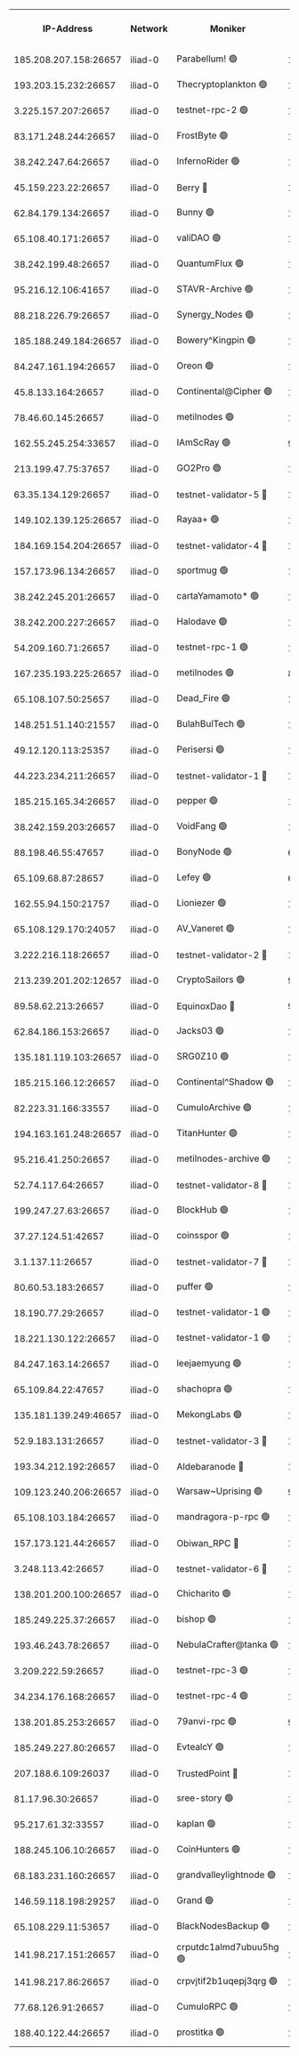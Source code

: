 


<table><tr><th>IP-Address</th><th>Network</th><th>Moniker</th><th>Latest Block Height</th><th>Earliest Block Height</th><th>Catching Up</th><th>Tx Index</th><th>Voting Power</th><th>Scan Time</th></tr><tr><td>185.208.207.158:26657</td><td>iliad-0</td><td>Parabellum! 🟢</td><td>1152753</td><td>1</td><td>False</td><td>off</td><td>0</td><td>2024-10-09T04:13:32.028158087UTC</td></tr><tr><td>193.203.15.232:26657</td><td>iliad-0</td><td>Thecryptoplankton 🟢</td><td>1</td><td>1</td><td>False</td><td>off</td><td>0</td><td>2024-10-09T04:13:33.341939084UTC</td></tr><tr><td>3.225.157.207:26657</td><td>iliad-0</td><td>testnet-rpc-2 🟢</td><td>1273446</td><td>1</td><td>False</td><td>off</td><td>0</td><td>2024-10-09T04:13:37.765799678UTC</td></tr><tr><td>83.171.248.244:26657</td><td>iliad-0</td><td>FrostByte 🟢</td><td>1000532</td><td>1</td><td>False</td><td>off</td><td>0</td><td>2024-10-09T04:13:38.465081095UTC</td></tr><tr><td>38.242.247.64:26657</td><td>iliad-0</td><td>InfernoRider 🟢</td><td>1273446</td><td>1</td><td>False</td><td>off</td><td>0</td><td>2024-10-09T04:13:38.827366711UTC</td></tr><tr><td>45.159.223.22:26657</td><td>iliad-0</td><td>Berry 🔴</td><td>1273446</td><td>1</td><td>False</td><td>off</td><td>24467999</td><td>2024-10-09T04:13:39.185785679UTC</td></tr><tr><td>62.84.179.134:26657</td><td>iliad-0</td><td>Bunny 🟢</td><td>1273447</td><td>1</td><td>False</td><td>off</td><td>0</td><td>2024-10-09T04:13:41.488411743UTC</td></tr><tr><td>65.108.40.171:26657</td><td>iliad-0</td><td>valiDAO 🟢</td><td>1273448</td><td>1</td><td>False</td><td>off</td><td>0</td><td>2024-10-09T04:13:42.767268645UTC</td></tr><tr><td>38.242.199.48:26657</td><td>iliad-0</td><td>QuantumFlux 🟢</td><td>1156905</td><td>1</td><td>False</td><td>off</td><td>0</td><td>2024-10-09T04:13:43.166998190UTC</td></tr><tr><td>95.216.12.106:41657</td><td>iliad-0</td><td>STAVR-Archive 🟢</td><td>1273293</td><td>1</td><td>False</td><td>on</td><td>0</td><td>2024-10-09T04:13:43.541421218UTC</td></tr><tr><td>88.218.226.79:26657</td><td>iliad-0</td><td>Synergy_Nodes 🟢</td><td>1273451</td><td>1</td><td>False</td><td>off</td><td>0</td><td>2024-10-09T04:13:50.862228593UTC</td></tr><tr><td>185.188.249.184:26657</td><td>iliad-0</td><td>Bowery^Kingpin 🟢</td><td>1233699</td><td>1</td><td>False</td><td>off</td><td>0</td><td>2024-10-09T04:13:53.341261183UTC</td></tr><tr><td>84.247.161.194:26657</td><td>iliad-0</td><td>Oreon 🟢</td><td>1194181</td><td>1</td><td>False</td><td>on</td><td>0</td><td>2024-10-09T04:13:53.803880026UTC</td></tr><tr><td>45.8.133.164:26657</td><td>iliad-0</td><td>Continental@Cipher 🟢</td><td>1273452</td><td>1</td><td>False</td><td>off</td><td>0</td><td>2024-10-09T04:13:54.120879983UTC</td></tr><tr><td>78.46.60.145:26657</td><td>iliad-0</td><td>metilnodes 🟢</td><td>1273453</td><td>1</td><td>False</td><td>on</td><td>0</td><td>2024-10-09T04:13:57.455650891UTC</td></tr><tr><td>162.55.245.254:33657</td><td>iliad-0</td><td>IAmScRay 🟢</td><td>990456</td><td>1</td><td>False</td><td>on</td><td>0</td><td>2024-10-09T04:13:59.463727169UTC</td></tr><tr><td>213.199.47.75:37657</td><td>iliad-0</td><td>GO2Pro 🟢</td><td>1273454</td><td>1</td><td>False</td><td>off</td><td>0</td><td>2024-10-09T04:14:00.485828077UTC</td></tr><tr><td>63.35.134.129:26657</td><td>iliad-0</td><td>testnet-validator-5 🔴</td><td>1273454</td><td>1</td><td>False</td><td>off</td><td>10002401326</td><td>2024-10-09T04:14:00.858921674UTC</td></tr><tr><td>149.102.139.125:26657</td><td>iliad-0</td><td>Rayaa+ 🟢</td><td>1033548</td><td>1</td><td>False</td><td>off</td><td>0</td><td>2024-10-09T04:14:04.200296842UTC</td></tr><tr><td>184.169.154.204:26657</td><td>iliad-0</td><td>testnet-validator-4 🔴</td><td>1273457</td><td>1</td><td>False</td><td>off</td><td>10098548283</td><td>2024-10-09T04:14:08.728954225UTC</td></tr><tr><td>157.173.96.134:26657</td><td>iliad-0</td><td>sportmug 🟢</td><td>1</td><td>1</td><td>False</td><td>off</td><td>0</td><td>2024-10-09T04:14:14.948238238UTC</td></tr><tr><td>38.242.245.201:26657</td><td>iliad-0</td><td>cartaYamamoto* 🟢</td><td>1033358</td><td>1</td><td>False</td><td>off</td><td>0</td><td>2024-10-09T04:14:15.420039146UTC</td></tr><tr><td>38.242.200.227:26657</td><td>iliad-0</td><td>Halodave 🟢</td><td>1036154</td><td>1</td><td>False</td><td>off</td><td>0</td><td>2024-10-09T04:14:15.889723416UTC</td></tr><tr><td>54.209.160.71:26657</td><td>iliad-0</td><td>testnet-rpc-1 🟢</td><td>1273461</td><td>1</td><td>False</td><td>off</td><td>0</td><td>2024-10-09T04:14:19.100899111UTC</td></tr><tr><td>167.235.193.225:26657</td><td>iliad-0</td><td>metilnodes 🟢</td><td>833360</td><td>1</td><td>False</td><td>on</td><td>0</td><td>2024-10-09T04:14:19.394860805UTC</td></tr><tr><td>65.108.107.50:25657</td><td>iliad-0</td><td>Dead_Fire 🟢</td><td>1273462</td><td>1</td><td>False</td><td>off</td><td>0</td><td>2024-10-09T04:14:21.152129731UTC</td></tr><tr><td>148.251.51.140:21557</td><td>iliad-0</td><td>BulahBulTech 🟢</td><td>1273463</td><td>1</td><td>False</td><td>off</td><td>0</td><td>2024-10-09T04:14:23.485766956UTC</td></tr><tr><td>49.12.120.113:25357</td><td>iliad-0</td><td>Perisersi 🟢</td><td>1273463</td><td>1</td><td>False</td><td>off</td><td>0</td><td>2024-10-09T04:14:23.767525157UTC</td></tr><tr><td>44.223.234.211:26657</td><td>iliad-0</td><td>testnet-validator-1 🔴</td><td>1273463</td><td>1</td><td>False</td><td>off</td><td>10087675041</td><td>2024-10-09T04:14:24.596851097UTC</td></tr><tr><td>185.215.165.34:26657</td><td>iliad-0</td><td>pepper 🟢</td><td>1</td><td>1</td><td>False</td><td>off</td><td>0</td><td>2024-10-09T04:14:27.613364436UTC</td></tr><tr><td>38.242.159.203:26657</td><td>iliad-0</td><td>VoidFang 🟢</td><td>1048434</td><td>1</td><td>False</td><td>off</td><td>0</td><td>2024-10-09T04:14:28.293205191UTC</td></tr><tr><td>88.198.46.55:47657</td><td>iliad-0</td><td>BonyNode 🟢</td><td>626575</td><td>1</td><td>False</td><td>off</td><td>0</td><td>2024-10-09T04:14:30.923726265UTC</td></tr><tr><td>65.109.68.87:28657</td><td>iliad-0</td><td>Lefey 🟢</td><td>626575</td><td>1</td><td>False</td><td>on</td><td>0</td><td>2024-10-09T04:14:32.171262326UTC</td></tr><tr><td>162.55.94.150:21757</td><td>iliad-0</td><td>Lioniezer 🟢</td><td>1273466</td><td>1</td><td>False</td><td>off</td><td>0</td><td>2024-10-09T04:14:33.398526060UTC</td></tr><tr><td>65.108.129.170:24057</td><td>iliad-0</td><td>AV_Vaneret 🟢</td><td>1273467</td><td>1</td><td>False</td><td>off</td><td>0</td><td>2024-10-09T04:14:34.643723441UTC</td></tr><tr><td>3.222.216.118:26657</td><td>iliad-0</td><td>testnet-validator-2 🔴</td><td>1273467</td><td>1</td><td>False</td><td>off</td><td>10005443491</td><td>2024-10-09T04:14:35.315572603UTC</td></tr><tr><td>213.239.201.202:12657</td><td>iliad-0</td><td>CryptoSailors 🟢</td><td>990456</td><td>1</td><td>False</td><td>on</td><td>0</td><td>2024-10-09T04:14:42.054037180UTC</td></tr><tr><td>89.58.62.213:26657</td><td>iliad-0</td><td>EquinoxDao 🔴</td><td>990456</td><td>1</td><td>False</td><td>off</td><td>602235920</td><td>2024-10-09T04:14:42.828862509UTC</td></tr><tr><td>62.84.186.153:26657</td><td>iliad-0</td><td>Jacks03 🟢</td><td>1253667</td><td>1</td><td>False</td><td>off</td><td>0</td><td>2024-10-09T04:14:43.640482379UTC</td></tr><tr><td>135.181.119.103:26657</td><td>iliad-0</td><td>SRG0Z10 🟢</td><td>1069005</td><td>1</td><td>False</td><td>on</td><td>0</td><td>2024-10-09T04:14:44.905132332UTC</td></tr><tr><td>185.215.166.12:26657</td><td>iliad-0</td><td>Continental^Shadow 🟢</td><td>1022425</td><td>1</td><td>False</td><td>off</td><td>0</td><td>2024-10-09T04:14:48.060109876UTC</td></tr><tr><td>82.223.31.166:33557</td><td>iliad-0</td><td>CumuloArchive 🟢</td><td>1273472</td><td>1</td><td>False</td><td>on</td><td>0</td><td>2024-10-09T04:14:48.533199361UTC</td></tr><tr><td>194.163.161.248:26657</td><td>iliad-0</td><td>TitanHunter 🟢</td><td>1072838</td><td>1</td><td>False</td><td>off</td><td>0</td><td>2024-10-09T04:14:49.002105505UTC</td></tr><tr><td>95.216.41.250:26657</td><td>iliad-0</td><td>metilnodes-archive 🟢</td><td>1273473</td><td>1</td><td>False</td><td>on</td><td>0</td><td>2024-10-09T04:14:50.935762393UTC</td></tr><tr><td>52.74.117.64:26657</td><td>iliad-0</td><td>testnet-validator-8 🔴</td><td>1273473</td><td>1</td><td>False</td><td>off</td><td>10001270990</td><td>2024-10-09T04:14:52.658319816UTC</td></tr><tr><td>199.247.27.63:26657</td><td>iliad-0</td><td>BlockHub 🟢</td><td>1273474</td><td>1</td><td>False</td><td>off</td><td>0</td><td>2024-10-09T04:14:55.119738578UTC</td></tr><tr><td>37.27.124.51:42657</td><td>iliad-0</td><td>coinsspor 🟢</td><td>1273476</td><td>1</td><td>False</td><td>on</td><td>0</td><td>2024-10-09T04:15:01.896953119UTC</td></tr><tr><td>3.1.137.11:26657</td><td>iliad-0</td><td>testnet-validator-7 🔴</td><td>1273477</td><td>1</td><td>False</td><td>off</td><td>10033117302</td><td>2024-10-09T04:15:03.130153448UTC</td></tr><tr><td>80.60.53.183:26657</td><td>iliad-0</td><td>puffer 🟢</td><td>1273480</td><td>1</td><td>False</td><td>off</td><td>0</td><td>2024-10-09T04:15:11.964144190UTC</td></tr><tr><td>18.190.77.29:26657</td><td>iliad-0</td><td>testnet-validator-1 🟢</td><td>1069005</td><td>1</td><td>False</td><td>off</td><td>0</td><td>2024-10-09T04:15:12.714056037UTC</td></tr><tr><td>18.221.130.122:26657</td><td>iliad-0</td><td>testnet-validator-1 🟢</td><td>1069005</td><td>1</td><td>False</td><td>off</td><td>0</td><td>2024-10-09T04:15:13.480726158UTC</td></tr><tr><td>84.247.163.14:26657</td><td>iliad-0</td><td>leejaemyung 🟢</td><td>1140520</td><td>1</td><td>False</td><td>off</td><td>0</td><td>2024-10-09T04:15:14.150790368UTC</td></tr><tr><td>65.109.84.22:47657</td><td>iliad-0</td><td>shachopra 🟢</td><td>1273481</td><td>1</td><td>False</td><td>on</td><td>0</td><td>2024-10-09T04:15:14.572566368UTC</td></tr><tr><td>135.181.139.249:46657</td><td>iliad-0</td><td>MekongLabs 🟢</td><td>1273481</td><td>1</td><td>False</td><td>on</td><td>0</td><td>2024-10-09T04:15:15.024457582UTC</td></tr><tr><td>52.9.183.131:26657</td><td>iliad-0</td><td>testnet-validator-3 🔴</td><td>1273482</td><td>1</td><td>False</td><td>off</td><td>10004884619</td><td>2024-10-09T04:15:18.952975282UTC</td></tr><tr><td>193.34.212.192:26657</td><td>iliad-0</td><td>Aldebaranode 🔴</td><td>1273484</td><td>1</td><td>False</td><td>on</td><td>27525000</td><td>2024-10-09T04:15:22.614675847UTC</td></tr><tr><td>109.123.240.206:26657</td><td>iliad-0</td><td>Warsaw~Uprising 🟢</td><td>921673</td><td>1</td><td>False</td><td>off</td><td>0</td><td>2024-10-09T04:15:25.512158041UTC</td></tr><tr><td>65.108.103.184:26657</td><td>iliad-0</td><td>mandragora-p-rpc 🟢</td><td>1273485</td><td>1</td><td>False</td><td>on</td><td>0</td><td>2024-10-09T04:15:26.499629992UTC</td></tr><tr><td>157.173.121.44:26657</td><td>iliad-0</td><td>Obiwan_RPC 🔴</td><td>1273485</td><td>1</td><td>False</td><td>off</td><td>30186000</td><td>2024-10-09T04:15:26.837624014UTC</td></tr><tr><td>3.248.113.42:26657</td><td>iliad-0</td><td>testnet-validator-6 🔴</td><td>1273485</td><td>1</td><td>False</td><td>off</td><td>10005270925</td><td>2024-10-09T04:15:28.058629551UTC</td></tr><tr><td>138.201.200.100:26657</td><td>iliad-0</td><td>Chicharito 🟢</td><td>1273486</td><td>1</td><td>False</td><td>on</td><td>0</td><td>2024-10-09T04:15:28.931002964UTC</td></tr><tr><td>185.249.225.37:26657</td><td>iliad-0</td><td>bishop 🟢</td><td>1218002</td><td>1</td><td>False</td><td>off</td><td>0</td><td>2024-10-09T04:15:32.242309444UTC</td></tr><tr><td>193.46.243.78:26657</td><td>iliad-0</td><td>NebulaCrafter@tanka 🟢</td><td>1</td><td>1</td><td>False</td><td>off</td><td>0</td><td>2024-10-09T04:15:36.089589391UTC</td></tr><tr><td>3.209.222.59:26657</td><td>iliad-0</td><td>testnet-rpc-3 🟢</td><td>1273490</td><td>1</td><td>False</td><td>off</td><td>0</td><td>2024-10-09T04:15:40.173874100UTC</td></tr><tr><td>34.234.176.168:26657</td><td>iliad-0</td><td>testnet-rpc-4 🟢</td><td>1273490</td><td>1</td><td>False</td><td>off</td><td>0</td><td>2024-10-09T04:15:41.120702928UTC</td></tr><tr><td>138.201.85.253:26657</td><td>iliad-0</td><td>79anvi-rpc 🟢</td><td>990456</td><td>1</td><td>False</td><td>on</td><td>0</td><td>2024-10-09T04:15:45.371541872UTC</td></tr><tr><td>185.249.227.80:26657</td><td>iliad-0</td><td>EvtealcY 🟢</td><td>1273493</td><td>1</td><td>False</td><td>off</td><td>0</td><td>2024-10-09T04:15:48.045093626UTC</td></tr><tr><td>207.188.6.109:26037</td><td>iliad-0</td><td>TrustedPoint 🔴</td><td>1273493</td><td>1</td><td>False</td><td>off</td><td>34222000</td><td>2024-10-09T04:15:48.801221869UTC</td></tr><tr><td>81.17.96.30:26657</td><td>iliad-0</td><td>sree-story 🟢</td><td>1273493</td><td>1</td><td>False</td><td>off</td><td>0</td><td>2024-10-09T04:15:49.600634512UTC</td></tr><tr><td>95.217.61.32:33557</td><td>iliad-0</td><td>kaplan 🟢</td><td>1273444</td><td>1094001</td><td>False</td><td>on</td><td>0</td><td>2024-10-09T04:13:32.499688689UTC</td></tr><tr><td>188.245.106.10:26657</td><td>iliad-0</td><td>CoinHunters 🟢</td><td>1127447</td><td>1127001</td><td>False</td><td>on</td><td>0</td><td>2024-10-09T04:15:01.398544855UTC</td></tr><tr><td>68.183.231.160:26657</td><td>iliad-0</td><td>grandvalleylightnode 🟢</td><td>1273451</td><td>1173451</td><td>False</td><td>off</td><td>0</td><td>2024-10-09T04:13:52.030331673UTC</td></tr><tr><td>146.59.118.198:29257</td><td>iliad-0</td><td>Grand 🟢</td><td>1273465</td><td>1173464</td><td>False</td><td>on</td><td>0</td><td>2024-10-09T04:14:29.436910459UTC</td></tr><tr><td>65.108.229.11:53657</td><td>iliad-0</td><td>BlackNodesBackup 🟢</td><td>1273455</td><td>1211001</td><td>False</td><td>off</td><td>0</td><td>2024-10-09T04:14:03.587873602UTC</td></tr><tr><td>141.98.217.151:26657</td><td>iliad-0</td><td>crputdc1almd7ubuu5hg 🟢</td><td>1273467</td><td>1225001</td><td>False</td><td>off</td><td>0</td><td>2024-10-09T04:14:36.864853753UTC</td></tr><tr><td>141.98.217.86:26657</td><td>iliad-0</td><td>crpvjtif2b1uqepj3qrg 🟢</td><td>1273479</td><td>1225001</td><td>False</td><td>off</td><td>0</td><td>2024-10-09T04:15:09.470076956UTC</td></tr><tr><td>77.68.126.91:26657</td><td>iliad-0</td><td>CumuloRPC 🟢</td><td>1273469</td><td>1232001</td><td>False</td><td>on</td><td>0</td><td>2024-10-09T04:14:42.423205601UTC</td></tr><tr><td>188.40.122.44:26657</td><td>iliad-0</td><td>prostitka 🟢</td><td>1273465</td><td>1268001</td><td>False</td><td>off</td><td>0</td><td>2024-10-09T04:14:31.283916160UTC</td></tr></table>